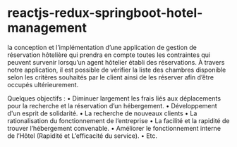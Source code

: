 # reactjs-redux-springboot-hotel-management
la conception et l’implémentation d’une application de gestion de réservation hôtelière qui prendra en compte toutes les contraintes qui peuvent survenir lorsqu’un agent hôtelier établi des réservations. À travers notre application, il est possible de vérifier la liste des chambres disponible selon les critères souhaités par le client ainsi de les réserver afin d’être occupés ultérieurement.

Quelques objectifs :
• Diminuer largement les frais liés aux déplacements pour la recherche et la réservation
d’un hébergement.
• Développement d'un esprit de solidarité.
• La recherche de nouveaux clients
• La rationalisation du fonctionnement de l’entreprise
• La facilité et la rapidité de trouver l’hébergement convenable.
• Améliorer le fonctionnement interne de l’Hôtel (Rapidité et L’efficacité du service).
• Etc.

